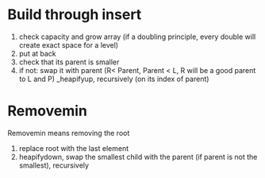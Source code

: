 # Build through insert
1. check capacity and grow array (if a doubling principle, every double will create exact space for a level)
2. put at back
3. check that its parent is smaller
4. if not: swap it with parent (R< Parent, Parent < L, R will be a good parent to L and P)
   _heapifyup, recursively (on its index of parent)

# Removemin
Removemin means removing the root
1. replace root with the last element
2. heapifydown, swap the smallest child with the parent (if parent is not the smallest), recursively
